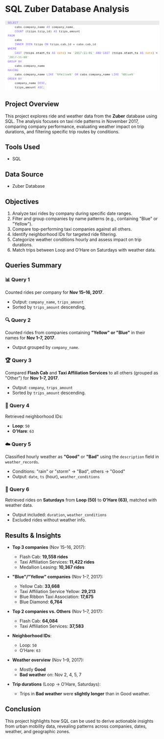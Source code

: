 # SQL Zuber Database Analysis

![image alt](https://github.com/ejcuison/TripleTen-Projects/blob/4eb94085bd113fb6696b6fbaa4b1b5492b89d966/SQL%20Zuber%20Database/Query%202.png)

## Project Overview

This project explores ride and weather data from the **Zuber** database using SQL. The analysis focuses on taxi ride patterns in November 2017, comparing company performance, evaluating weather impact on trip durations, and filtering specific trip routes by conditions.

## Tools Used

- SQL

## Data Source

- Zuber Database

## Objectives

1. Analyze taxi rides by company during specific date ranges.
2. Filter and group companies by name patterns (e.g., containing "Blue" or "Yellow").
3. Compare top-performing taxi companies against all others.
4. Identify neighborhood IDs for targeted ride filtering.
5. Categorize weather conditions hourly and assess impact on trip durations.
6. Match trips between Loop and O’Hare on Saturdays with weather data.

## Queries Summary

### 📊 Query 1
Counted rides per company for **Nov 15–16, 2017**.  
- Output: `company_name`, `trips_amount`  
- Sorted by `trips_amount` descending.

### 🔍 Query 2
Counted rides from companies containing **"Yellow" or "Blue"** in their names for **Nov 1–7, 2017**.  
- Output grouped by `company_name`.

### 🏆 Query 3
Compared **Flash Cab** and **Taxi Affiliation Services** to all others (grouped as "Other") for **Nov 1–7, 2017**.  
- Output: `company`, `trips_amount`  
- Sorted by `trips_amount` descending.

### 📍 Query 4
Retrieved neighborhood IDs:  
- **Loop**: `50`  
- **O'Hare**: `63`

### ☁️ Query 5
Classified hourly weather as **"Good"** or **"Bad"** using the `description` field in `weather_records`.  
- Conditions: "rain" or "storm" → "Bad", others → "Good"  
- Output: `date`, `ts` (hour), `weather_conditions`

### 🚖 Query 6
Retrieved rides on **Saturdays** from **Loop (50)** to **O’Hare (63)**, matched with weather data.  
- Output included: `duration`, `weather_conditions`  
- Excluded rides without weather info.

## Results & Insights

- **Top 3 companies** (Nov 15–16, 2017):
  - Flash Cab: **19,558 rides**
  - Taxi Affiliation Services: **11,422 rides**
  - Medallion Leasing: **10,367 rides**

- **"Blue"/"Yellow" companies** (Nov 1–7, 2017):
  - Yellow Cab: **33,668**
  - Taxi Affiliation Service Yellow: **29,213**
  - Blue Ribbon Taxi Association: **17,675**
  - Blue Diamond: **6,764**

- **Top 2 companies vs. Others** (Nov 1–7, 2017):
  - Flash Cab: **64,084**
  - Taxi Affiliation Services: **37,583**

- **Neighborhood IDs**:
  - Loop: `50`
  - O’Hare: `63`

- **Weather overview** (Nov 1–9, 2017):
  - Mostly **Good**
  - **Bad weather** on: Nov 2, 4, 5, 7

- **Trip durations** (Loop → O’Hare, Saturdays):
  - Trips in **Bad weather** were **slightly longer** than in Good weather.

## Conclusion

This project highlights how SQL can be used to derive actionable insights from urban mobility data, revealing patterns across companies, dates, weather, and geographic zones.

